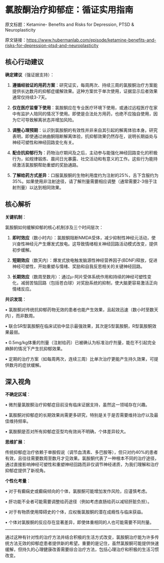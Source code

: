 # 氯胺酮治疗抑郁症：循证实用指南

原文标题：Ketamine- Benefits and Risks for Depression, PTSD & Neuroplasticity

原文链接：https://www.hubermanlab.com/episode/ketamine-benefits-and-risks-for-depression-ptsd-and-neuroplasticity

## 核心行动建议

**确定建议**（强证据支持）：

1. **遵循经验证的用药方案**：研究证实，每周两次、持续三周的氯胺酮治疗方案能提供长达数月的抑郁症缓解效果。这种方案优于单次使用，证据显示后者效果通常仅持续3-7天。

2. **仅在医疗监督下使用**：氯胺酮应在专业医疗环境下使用，或通过远程医疗在家中有监护人陪同的情况下使用。即使是合法处方用药，也绝不应独自使用，因为它可导致解离状态并增加风险。

3. **调整心理预期**：认识到氯胺酮的有效性并非来自其引起的解离体验本身。研究表明，即使通过纳曲酮阻断解离体验，抗抑郁效果仍然存在，说明长期益处与神经可塑性和神经回路变化有关。

4. **配合抗抑郁行为**：药物治疗期间及之后，主动参与能强化神经回路变化的积极行为，如规律锻炼、晨间日光暴露、社交活动和有意义的工作。这些行为能持续激活氯胺酮帮助重塑的奖励通路。

5. **了解给药方式差异**：口服氯胺酮的生物利用度约为注射的25%，舌下含服约为35%。如果使用非注射途径，请了解剂量需要相应调整（通常需要2-3倍于注射剂量）以达到相同效果。

## 核心解析

**关键机制**：

氯胺酮如何缓解抑郁的核心机制涉及三个时间层次：

1. **即时效应**（数小时内）：氯胺酮阻断NMDA受体，减少抑制性神经元活动，使兴奋性神经元产生爆发式放电。这导致情绪相关神经回路活动模式改变，提供初步缓解。

2. **短期效应**（数天内）：爆发式放电触发脑源性神经营养因子(BDNF)释放，促进神经可塑性，开始重塑与情绪、奖励和自我反思相关的关键神经回路。

3. **长期效应**（数周至数月）：通过μ-阿片受体系统作用和持续的神经可塑性变化，减弱苦恼回路（包括苍白球）对奖励系统的抑制，使大脑更容易激活正向情绪反应。

**共识发现**：

• 氯胺酮对传统抗抑郁药物无效的患者也能产生效果，且起效迅速（数小时至数天内），而非数周。

• 联合SR型氯胺酮在临床试验中显示最强效果，其次是S型氯胺酮，R型氯胺酮效果最弱。

• 0.5mg/kg体重的剂量（注射给药）已被确认为标准治疗剂量，能在不引起完全麻醉的情况下产生抗抑郁效果。

• 定期的治疗方案（如每周两次，连续三周）比单次治疗更能产生持久效果，可提供数月的症状缓解。

## 深入视角

**不确定区域**：

• 微剂量氯胺酮治疗抑郁症目前没有临床证据支持，虽然这一领域存在兴趣。

• 氯胺酮对抑郁症的长期效果尚需更多研究，特别是关于是否需要维持治疗以及最佳维持频率。

• 氯胺酮是否对所有抑郁症亚型均有效尚不明确，个体差异较大。

**思维扩展**：

传统抑郁症治疗依赖于单胺假说（调节血清素、多巴胺等），但只对约40%的患者有效，且往往需要数周至数月才见效果。氯胺酮代表了一种根本不同的治疗途径，通过直接影响神经可塑性和重塑神经回路而非仅调节神经递质，为我们理解和治疗抑郁症提供了新视角。

**个性化考量**：

• 对于有癫痫史或癫痫倾向的个体，氯胺酮可能增加发作风险，应谨慎考虑。

• 肝功能不全者可能需要调整给药途径（例如考虑直肠给药以减轻肝脏负担）。

• 对于有物质使用障碍史的个体，应权衡氯胺酮的潜在成瘾性与临床获益。

• 个体对氯胺酮的反应存在显著差异，即使体重相同的人也可能需要不同剂量。

---

通过这种有针对性的治疗方法并结合积极的生活方式改变，氯胺酮治疗能为许多传统方法无效的抑郁症患者提供新的希望。重要的是记住，虽然氯胺酮可能提供快速缓解，但持久的心理健康改善需要综合治疗方法，包括心理治疗和积极的生活习惯改变。
